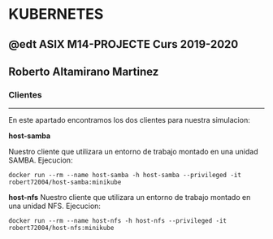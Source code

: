 # KUBERNETES
## @edt ASIX M14-PROJECTE Curs 2019-2020
## Roberto Altamirano Martinez
### Clientes
---

En este apartado encontramos los dos clientes para nuestra simulacion:

**host-samba**

Nuestro cliente que utilizara un entorno de trabajo montado en una unidad SAMBA.
Ejecucion:

```
docker run --rm --name host-samba -h host-samba --privileged -it robert72004/host-samba:minikube 
```


**host-nfs**
Nuestro cliente que utilizara un entorno de trabajo montado en una unidad NFS.
Ejecucion:

```
docker run --rm --name host-nfs -h host-nfs --privileged -it robert72004/host-nfs:minikube

```

